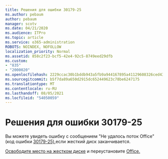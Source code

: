 ```yaml
---
title: Решения для ошибки 30179-25
ms.author: pebaum
author: pebaum
manager: scotv
ms.date: 04/21/2020
ms.audience: ITPro
ms.topic: article
ms.service: o365-administration
ROBOTS: NOINDEX, NOFOLLOW
localization_priority: Normal
ms.assetid: 858c2f23-bcf5-42e4-92c5-8749eed29dfb
ms.custom:
- "835"
- "2000020"
ms.openlocfilehash: 2229ccac30b1bddb943a5fb9a944167895a41129608326ced437231166920610
ms.sourcegitcommit: b5f7da89a650d2915dc652449623c78be6247175
ms.translationtype: MT
ms.contentlocale: ru-RU
ms.lasthandoff: 08/05/2021
ms.locfileid: "54050059"
---
```

# <a name="solutions-for-error-30179-25"></a>Решения для ошибки 30179-25

Вы можете увидеть ошибку с сообщением "Не удалось поток Office" (код ошибки [30179-25),](https://support.office.com/article/e40d3c7d-98f6-4284-94a0-882beaa44593?wt.mc_id=Alchemy_ClientDIA)если жесткий диск заканчивается.
  
[Освободите место на жестком диске](https://support.microsoft.com/help/12425/windows-10-free-up-drive-space) и переустановите [Office.](https://portal.office.com/OLS/MySoftware.aspx)
  